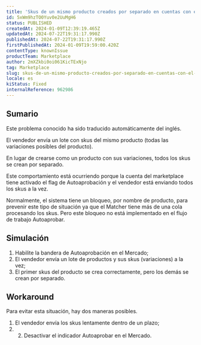 ```yaml
---
title: 'Skus de un mismo producto creados por separado en cuentas con el indicador Autoaprobar activado.'
id: 5xWm9hzTO0Yuv0e2UuMgH6
status: PUBLISHED
createdAt: 2024-01-09T12:39:19.465Z
updatedAt: 2024-07-22T19:31:17.990Z
publishedAt: 2024-07-22T19:31:17.990Z
firstPublishedAt: 2024-01-09T19:59:00.420Z
contentType: knownIssue
productTeam: Marketplace
author: 2mXZkbi0oi061KicTExNjo
tag: Marketplace
slug: skus-de-un-mismo-producto-creados-por-separado-en-cuentas-con-el-indicador-autoaprobar-activado
locale: es
kiStatus: Fixed
internalReference: 962986
---
```


## Sumario

<div class="alert alert-info">
  <p>Este problema conocido ha sido traducido automáticamente del inglés.</p>
</div>


El vendedor envía un lote con skus del mismo producto (todas las variaciones posibles del producto).

En lugar de crearse como un producto con sus variaciones, todos los skus se crean por separado.

Este comportamiento está ocurriendo porque la cuenta del marketplace tiene activado el flag de Autoaprobación y el vendedor está enviando todos los skus a la vez.

Normalmente, el sistema tiene un bloqueo, por nombre de producto, para prevenir este tipo de situación ya que el Matcher tiene más de una cola procesando los skus. Pero este bloqueo no está implementado en el flujo de trabajo Autoaprobar.


##

## Simulación


1. Habilite la bandera de Autoaprobación en el Mercado;
2. El vendedor envía un lote de productos y sus skus (variaciones) a la vez;
3. El primer skus del producto se crea correctamente, pero los demás se crean por separado.



## Workaround


Para evitar esta situación, hay dos maneras posibles.

1. El vendedor envía los skus lentamente dentro de un plazo;
2. 2. Desactivar el indicador Autoaprobar en el Mercado.





